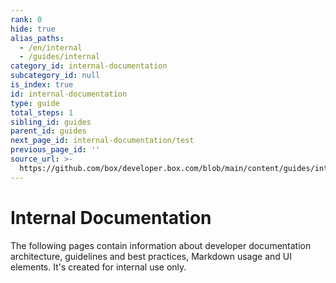 ```yaml
---
rank: 0
hide: true
alias_paths:
  - /en/internal
  - /guides/internal
category_id: internal-documentation
subcategory_id: null
is_index: true
id: internal-documentation
type: guide
total_steps: 1
sibling_id: guides
parent_id: guides
next_page_id: internal-documentation/test
previous_page_id: ''
source_url: >-
  https://github.com/box/developer.box.com/blob/main/content/guides/internal-documentation/index.md
---
```

<!-- does not need translation -->

# Internal Documentation

The following pages contain information about developer documentation
architecture, guidelines and best practices, Markdown usage and UI elements.
It's created for internal use only.